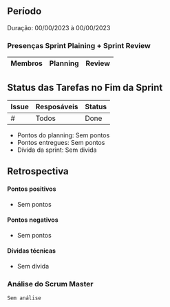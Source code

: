 ## Período
Duração: 00/00/2023 à 00/00/2023

 ### Presenças Sprint Plaining + Sprint Review
| Membros  |  Planning  |Review  |
| ------------------- | ------------------- |------------------- |
<!--
|  Cainã |   ✔  |   ✔  |
|  Gabrielly |  ✔  |  ✔  |
|  Lucas | x |  ✔  |
|  Sabrina |  ✔  |  ✔  |
|  Charles |  ✔  |  ✔  | -->

## Status das Tarefas no Fim da Sprint
| **Issue** | **Resposáveis** | **Status** |
|--|--|--|
|  #  | Todos  | Done |

- Pontos do planning: Sem pontos
- Pontos entregues: Sem pontos
- Dívida da sprint: Sem divida

## Retrospectiva
#### Pontos positivos
- Sem pontos

#### Pontos negativos
- Sem pontos

#### Dívidas técnicas
- Sem dívida

### Análise do Scrum Master
    Sem análise